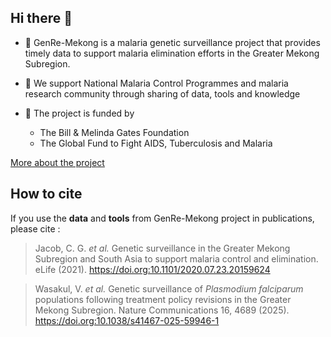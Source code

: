 ## Hi there 👋
- 🧬 GenRe-Mekong is a malaria genetic surveillance project that provides timely data to support malaria elimination efforts in the Greater Mekong Subregion.
  
- 🤝 We support National Malaria Control Programmes and malaria research community through sharing of data, tools and knowledge
  
- 💛 The project is funded by
  - The Bill & Melinda Gates Foundation
  - The Global Fund to Fight AIDS, Tuberculosis and Malaria

[More about the project](https://genremekong.org/genre-mekong-project)


## How to cite
If you use the __data__ and __tools__ from GenRe-Mekong project in publications, please cite :

>Jacob, C. G. *et al.* Genetic surveillance in the Greater Mekong Subregion and South Asia to support malaria control and elimination. eLife (2021). https://doi.org:10.1101/2020.07.23.20159624

>Wasakul, V. *et al.* Genetic surveillance of *Plasmodium falciparum* populations following treatment policy revisions in the Greater Mekong Subregion. Nature Communications 16, 4689 (2025). https://doi.org:10.1038/s41467-025-59946-1	
